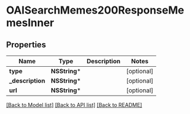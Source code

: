 # OAISearchMemes200ResponseMemesInner

## Properties
Name | Type | Description | Notes
------------ | ------------- | ------------- | -------------
**type** | **NSString*** |  | [optional] 
**_description** | **NSString*** |  | [optional] 
**url** | **NSString*** |  | [optional] 

[[Back to Model list]](../README.md#documentation-for-models) [[Back to API list]](../README.md#documentation-for-api-endpoints) [[Back to README]](../README.md)


